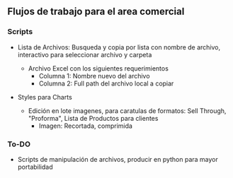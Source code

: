 ## Flujos de trabajo para el area comercial
### Scripts
- Lista de Archivos: Busqueda y copia por lista con nombre de archivo, interactivo para seleccionar archivo y carpeta
    - Archivo Excel con los siguientes requerimientos
        - Columna 1: Nombre nuevo del archivo
        - Columna 2: Full path del archivo local a copiar
        
- Styles para Charts
  - Edición en lote imagenes, para caratulas de formatos: Sell Through, "Proforma", Lista de Productos para clientes
    - Imagen: Recortada, comprimida
     
### To-DO
- Scripts de manipulación de archivos, producir en python para mayor portabilidad
